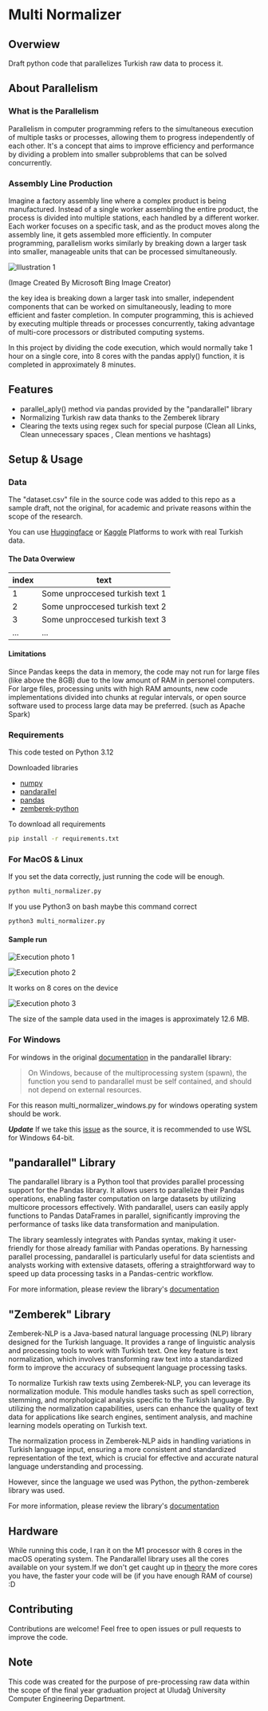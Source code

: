 # Multi Normalizer

## Overwiew
Draft python code that parallelizes Turkish raw data to process it.
## About Parallelism

### What is the Parallelism
Parallelism in computer programming refers to the simultaneous execution of multiple tasks or processes, allowing them to progress independently of each other. It's a concept that aims to improve efficiency and performance by dividing a problem into smaller subproblems that can be solved concurrently.

### Assembly Line Production
Imagine a factory assembly line where a complex product is being manufactured. Instead of a single worker assembling the entire product, the process is divided into multiple stations, each handled by a different worker. Each worker focuses on a specific task, and as the product moves along the assembly line, it gets assembled more efficiently. In computer programming, parallelism works similarly by breaking down a larger task into smaller, manageable units that can be processed simultaneously.

![Illustration 1](images\line.jpg)

(Image Created By Microsoft Bing Image Creator)

the key idea is breaking down a larger task into smaller, independent components that can be worked on simultaneously, leading to more efficient and faster completion. In computer programming, this is achieved by executing multiple threads or processes concurrently, taking advantage of multi-core processors or distributed computing systems.

In this project by dividing the code execution, which would normally take 1 hour on a single core, into 8 cores with the pandas apply() function, it is completed in approximately 8 minutes.

## Features
- parallel_aply() method via pandas provided by the "pandarallel" library
- Normalizing Turkish raw data thanks to the Zemberek library
- Clearing the texts using regex such for special purpose (Clean all Links, Clean unnecessary spaces , Clean mentions ve hashtags)

## Setup & Usage

### Data
The "dataset.csv" file in the source code was added to this repo as a sample draft, not the original, for academic and private reasons within the scope of the research.

You can use [Huggingface](https://huggingface.co/) or [Kaggle](https://www.kaggle.com/) Platforms to work with real Turkish data.

#### The Data Overwiew
| index  | text |
| -------- | ------- |
| 1 | Some unproccesed turkish text 1 |
| 2 | Some unproccesed turkish text 2 |
| 3 | Some unproccesed turkish text 3 |
| ...  | ...  |

#### Limitations
Since Pandas keeps the data in memory, the code may not run for large files (like above the 8GB) due to the low amount of RAM in personel computers. For large files, processing units with high RAM amounts, new code implementations divided into chunks at regular intervals, or open source software used to process large data may be preferred. (such as Apache Spark)

### Requirements
This code tested on Python 3.12

Downloaded libraries
- [numpy](https://numpy.org/)
- [pandarallel](https://nalepae.github.io/pandarallel/)
- [pandas](https://pandas.pydata.org/)
- [zemberek-python](https://github.com/loodos/zemberek-python)

To download all requirements
```bash
pip install -r requirements.txt
```

### For MacOS & Linux

If you set the data correctly, just running the code will be enough.
```bash
python multi_normalizer.py
```

If you use Python3 on bash maybe this command correct
```bash
python3 multi_normalizer.py
```

#### Sample run
![Execution photo 1](images\exec1.png)

![Execution photo 2](images\exec2.png)

It works on 8 cores on the device

![Execution photo 3](images\exec3.png)

The size of the sample data used in the images is approximately 12.6 MB.

### For Windows

For windows in the original [documentation](https://nalepae.github.io/pandarallel/) in the pandarallel library:

> On Windows, because of the multiprocessing system (spawn), the function you send to pandarallel must be self contained, and should not depend on external resources.

For this reason multi_normalizer_windows.py for windows operating system should be work.

***Update***
If we take this [issue](https://github.com/nalepae/pandarallel/issues/125) as the source, it is recommended to use WSL for Windows 64-bit.

## "pandarallel" Library
The pandarallel library is a Python tool that provides parallel processing support for the Pandas library. It allows users to parallelize their Pandas operations, enabling faster computation on large datasets by utilizing multicore processors effectively. With pandarallel, users can easily apply functions to Pandas DataFrames in parallel, significantly improving the performance of tasks like data transformation and manipulation. 

The library seamlessly integrates with Pandas syntax, making it user-friendly for those already familiar with Pandas operations. By harnessing parallel processing, pandarallel is particularly useful for data scientists and analysts working with extensive datasets, offering a straightforward way to speed up data processing tasks in a Pandas-centric workflow.

For more information, please review the library's [documentation](https://nalepae.github.io/pandarallel/)

## "Zemberek" Library
Zemberek-NLP is a Java-based natural language processing (NLP) library designed for the Turkish language. It provides a range of linguistic analysis and processing tools to work with Turkish text. One key feature is text normalization, which involves transforming raw text into a standardized form to improve the accuracy of subsequent language processing tasks.

To normalize Turkish raw texts using Zemberek-NLP, you can leverage its normalization module. This module handles tasks such as spell correction, stemming, and morphological analysis specific to the Turkish language. By utilizing the normalization capabilities, users can enhance the quality of text data for applications like search engines, sentiment analysis, and machine learning models operating on Turkish text.

The normalization process in Zemberek-NLP aids in handling variations in Turkish language input, ensuring a more consistent and standardized representation of the text, which is crucial for effective and accurate natural language understanding and processing.

However, since the language we used was Python, the python-zemberek library was used.

For more information, please review the library's [documentation](https://github.com/loodos/zemberek-python)

## Hardware
While running this code, I ran it on the M1 processor with 8 cores in the macOS operating system. The Pandarallel library uses all the cores available on your system.If we don't get caught up in [theory](https://en.wikipedia.org/wiki/Amdahl%27s_law) the more cores you have, the faster your code will be (if you have enough RAM of course) :D

## Contributing
Contributions are welcome! Feel free to open issues or pull requests to improve the code.

## Note
This code was created for the purpose of pre-processing raw data within the scope of the final year graduation project at Uludağ University Computer Engineering Department.
